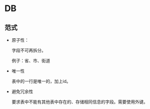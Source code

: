 # DB

## 范式

* 原子性：

  字段不可再拆分。

  例子：省、市、街道

* 唯一性

  表中的一行是唯一的，加上id。

* 避免冗余性

  要求表中不能有其他表中存在的、存储相同信息的字段。需要使用外键。